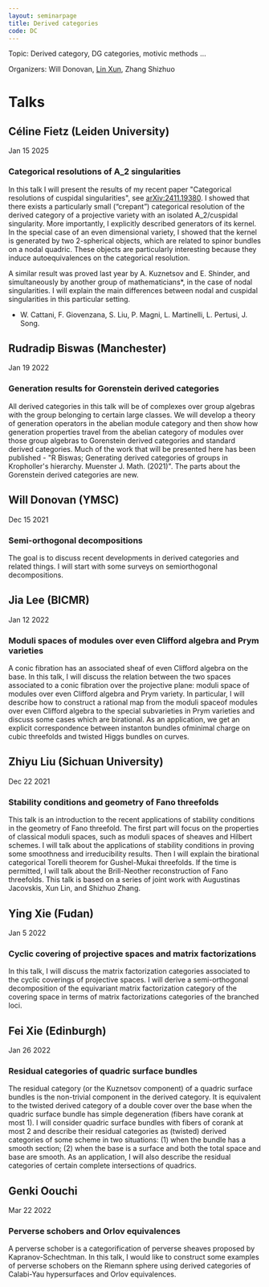 ```yaml
---
layout: seminarpage
title: Derived categories
code: DC
---
```


Topic: Derived category, DG categories, motivic methods ...

Organizers: Will Donovan, [Lin Xun](http://linlinsai.github.io/), Zhang Shizhuo

# Talks

## Céline Fietz (Leiden University)

Jan 15 2025

### Categorical resolutions of A_2 singularities

In this talk I will present the results of my recent paper "Categorical resolutions of cuspidal singularities", see [arXiv:2411.19380](https://arxiv.org/abs/2411.19380). I showed that there exists a particularly small (“crepant”) categorical resolution of the derived category of a projective variety with an isolated A_2/cuspidal singularity. 
More importantly, I explicitly described generators of its kernel. In the special case of an even dimensional variety, I showed that the kernel is generated by two 2-spherical objects, which are related to spinor bundles on a nodal quadric. These objects are particularly interesting because they induce autoequivalences on the categorical resolution.  

A similar result was proved last year by  A. Kuznetsov and E. Shinder, and simultaneously by another group of mathematicians*, in the case of nodal singularities. I will explain the main differences between nodal and cuspidal singularities in this particular setting. 

* W. Cattani, F. Giovenzana, S. Liu, P. Magni, L. Martinelli, L. Pertusi, J. Song.

## Rudradip Biswas (Manchester)

Jan 19 2022

### Generation results for Gorenstein derived categories

All derived categories in this talk will be of complexes over group algebras with the group belonging to certain large classes. We will develop a theory of generation operators in the abelian module category and then show how generation properties travel from the abelian category of modules over those group algebras to Gorenstein derived categories and standard derived categories. Much of the work that will be presented here has been published - "R Biswas; Generating derived categories of groups in Kropholler's hierarchy. Muenster J. Math. (2021)". The parts about the Gorenstein derived categories are new.

## Will Donovan (YMSC)

Dec 15 2021

### Semi-orthogonal decompositions

The goal is to discuss recent developments in derived categories and related things. I will start with some surveys on semiorthogonal decompositions.

## Jia Lee (BICMR)

Jan 12 2022

### Moduli spaces of modules over even Clifford algebra and Prym varieties

A conic fibration has an associated sheaf of even Clifford algebra on the base. In this talk, I will discuss the relation between the two spaces associated to a conic fibration over the projective plane: moduli space of modules over even Clifford algebra and Prym variety. In particular, I will describe how to construct a rational map from the moduli spaceof modules over even Clifford algebra to the special subvarieties in Prym varieties and discuss some cases which are birational. As an application, we get an explicit correspondence between instanton bundles ofminimal charge on cubic threefolds and twisted Higgs bundles on curves.

## Zhiyu Liu (Sichuan University)

Dec 22 2021

### Stability conditions and geometry of Fano threefolds

This talk is an introduction to the recent applications of stability conditions in the geometry of Fano threefold. The first part will focus on the properties of classical moduli spaces, such as moduli spaces of sheaves and Hilbert schemes. I will talk about the applications of stability conditions in proving some smoothness and irreducibility results. Then I will explain the birational categorical Torelli theorem for Gushel-Mukai threefolds. If the time is permitted, I will talk about the Brill-Neother reconstruction of Fano threefolds. This talk is based on a series of joint work with Augustinas Jacovskis, Xun Lin, and Shizhuo Zhang.

## Ying Xie (Fudan)

Jan 5 2022

### Cyclic covering of projective spaces and matrix factorizations

In this talk, I will discuss the matrix factorization categories associated to the cyclic coverings of projective spaces. I will derive a semi-orthogonal decomposition of the equivariant matrix factorization category of the covering space in terms of matrix factorizations categories of the branched loci.

## Fei Xie (Edinburgh)

Jan 26 2022

### Residual categories of quadric surface bundles

The residual category (or the Kuznetsov component) of a quadric surface bundles is the non-trivial component in the derived category. It is equivalent to the twisted derived category of a double cover over the base when the quadric surface bundle has simple degeneration (fibers have corank at most 1). I will consider quadric surface bundles with fibers of corank at most 2 and describe their residual categories as (twisted) derived categories of some scheme in two situations: (1) when the bundle has a smooth section; (2) when the base is a surface and both the total space and base are smooth. As an application, I will also describe the residual categories of certain complete intersections of quadrics.

## Genki Oouchi

Mar 22 2022

### Perverse schobers and Orlov equivalences

A perverse schober is a categorification of perverse sheaves proposed by Kapranov-Schechtman. In this talk, I would like to construct some examples of perverse schobers on the Riemann sphere using derived categories of Calabi-Yau hypersurfaces and Orlov equivalences.
